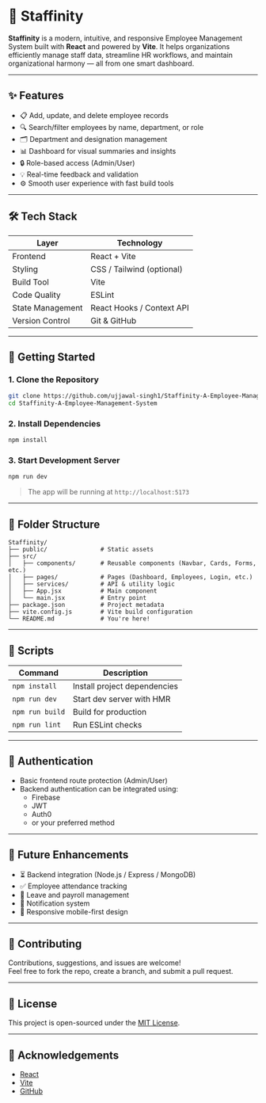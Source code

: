 
# 👥 Staffinity

**Staffinity** is a modern, intuitive, and responsive Employee Management System built with **React** and powered by **Vite**. It helps organizations efficiently manage staff data, streamline HR workflows, and maintain organizational harmony — all from one smart dashboard.

---

## ✨ Features

- 📋 Add, update, and delete employee records
- 🔍 Search/filter employees by name, department, or role
- 🗂 Department and designation management
- 📊 Dashboard for visual summaries and insights
- 🔒 Role-based access (Admin/User)
- 💡 Real-time feedback and validation
- ⚙️ Smooth user experience with fast build tools

---

## 🛠 Tech Stack

| Layer     | Technology         |
|-----------|---------------------|
| Frontend  | React + Vite        |
| Styling   | CSS / Tailwind (optional) |
| Build Tool| Vite                |
| Code Quality | ESLint          |
| State Management | React Hooks / Context API |
| Version Control | Git & GitHub |

---

## 🚀 Getting Started

### 1. Clone the Repository

```bash
git clone https://github.com/ujjawal-singh1/Staffinity-A-Employee-Management-System.git
cd Staffinity-A-Employee-Management-System
```

### 2. Install Dependencies

```bash
npm install
```

### 3. Start Development Server

```bash
npm run dev
```

> The app will be running at `http://localhost:5173`

---

## 📁 Folder Structure

```
Staffinity/
├── public/               # Static assets
├── src/
│   ├── components/       # Reusable components (Navbar, Cards, Forms, etc.)
│   ├── pages/            # Pages (Dashboard, Employees, Login, etc.)
│   ├── services/         # API & utility logic
│   ├── App.jsx           # Main component
│   └── main.jsx          # Entry point
├── package.json          # Project metadata
├── vite.config.js        # Vite build configuration
└── README.md             # You're here!
```

---

## 🧪 Scripts

| Command          | Description                   |
|------------------|-------------------------------|
| `npm install`    | Install project dependencies  |
| `npm run dev`    | Start dev server with HMR     |
| `npm run build`  | Build for production          |
| `npm run lint`   | Run ESLint checks             |

---

## 🔐 Authentication

- Basic frontend route protection (Admin/User)
- Backend authentication can be integrated using:
  - Firebase
  - JWT
  - Auth0
  - or your preferred method

---

## 📌 Future Enhancements

- ⏳ Backend integration (Node.js / Express / MongoDB)
- ✅ Employee attendance tracking
- 📆 Leave and payroll management
- 📨 Notification system
- 📱 Responsive mobile-first design

---

## 🤝 Contributing

Contributions, suggestions, and issues are welcome!  
Feel free to fork the repo, create a branch, and submit a pull request.

---

## 📃 License

This project is open-sourced under the [MIT License](LICENSE).

---

## 🙌 Acknowledgements

- [React](https://reactjs.org/)
- [Vite](https://vitejs.dev/)
- [GitHub](https://github.com/)

